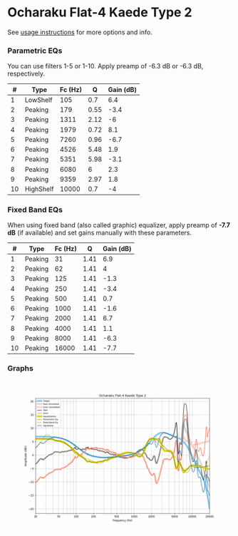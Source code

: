 # Ocharaku Flat-4 Kaede Type 2
See [usage instructions](https://github.com/jaakkopasanen/AutoEq#usage) for more options and info.

### Parametric EQs
You can use filters 1-5 or 1-10. Apply preamp of -6.3 dB or -6.3 dB, respectively.

|   # | Type      |   Fc (Hz) |    Q |   Gain (dB) |
|-----|-----------|-----------|------|-------------|
|   1 | LowShelf  |       105 | 0.7  |         6.4 |
|   2 | Peaking   |       179 | 0.55 |        -3.4 |
|   3 | Peaking   |      1311 | 2.12 |        -6   |
|   4 | Peaking   |      1979 | 0.72 |         8.1 |
|   5 | Peaking   |      7260 | 0.96 |        -6.7 |
|   6 | Peaking   |      4526 | 5.48 |         1.9 |
|   7 | Peaking   |      5351 | 5.98 |        -3.1 |
|   8 | Peaking   |      6080 | 6    |         2.3 |
|   9 | Peaking   |      9359 | 2.97 |         1.8 |
|  10 | HighShelf |     10000 | 0.7  |        -4   |

### Fixed Band EQs
When using fixed band (also called graphic) equalizer, apply preamp of **-7.7 dB** (if available) and set gains manually with these parameters.

|   # | Type    |   Fc (Hz) |    Q |   Gain (dB) |
|-----|---------|-----------|------|-------------|
|   1 | Peaking |        31 | 1.41 |         6.9 |
|   2 | Peaking |        62 | 1.41 |         4   |
|   3 | Peaking |       125 | 1.41 |        -1.3 |
|   4 | Peaking |       250 | 1.41 |        -3.4 |
|   5 | Peaking |       500 | 1.41 |         0.7 |
|   6 | Peaking |      1000 | 1.41 |        -1.6 |
|   7 | Peaking |      2000 | 1.41 |         6.7 |
|   8 | Peaking |      4000 | 1.41 |         1.1 |
|   9 | Peaking |      8000 | 1.41 |        -6.3 |
|  10 | Peaking |     16000 | 1.41 |        -7.7 |

### Graphs
![](./Ocharaku%20Flat-4%20Kaede%20Type%202.png)
